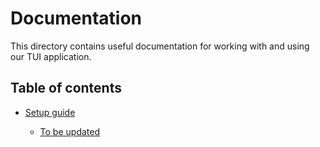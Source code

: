 # Documentation

This directory contains useful documentation for working with and using our TUI application.

## Table of contents

* [Setup guide](setup.md)

  * [To be updated](setup.md#aaaaAAAA)
